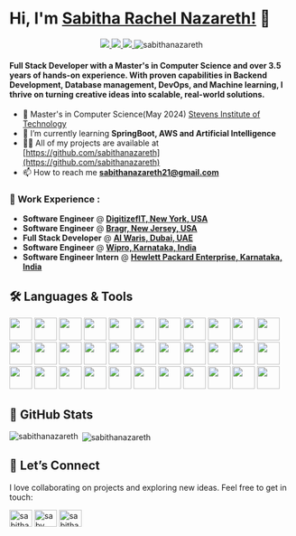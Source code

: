 # Hi, I'm [Sabitha Rachel Nazareth!](https://github.com/sabithanazareth/) 👋 

<div align="center">
  <p align="left" style="display: inline;">
    <a href="https://www.linkedin.com/in/sabitha-nazareth/">
      <img src="https://img.shields.io/badge/-LinkedIn-0e76a8?style=flat-square&logo=Linkedin&logoColor=white&size=25" />
    </a>
    <a href="https://www.leetcode.com/in/sabithanazareth21/">
      <img src="https://img.shields.io/badge/LeetCode-000000?style=flat-square&logo=LeetCode&logoColor=&size=25" />
    </a>
    <a href="https://sabithanazareth.github.io/">
      <img src="https://img.shields.io/badge/Portfolio-543DE0?style=flat-square&logo=About.me&logoColor=white&size=25" />
    </a>
  </p>
  <p align="right" style="display: inline;">
    <img src="https://komarev.com/ghpvc/?username=sabithanazareth&label=Profile%20views&color=0e75b6&style=flat" alt="sabithanazareth" />
  </p>
</div>



<h4 align="left">Full Stack Developer with a Master's in Computer Science and over 3.5 years of hands-on experience. With proven capabilities in Backend Development, Database management, DevOps, and Machine learning, I thrive on turning creative ideas into scalable, real-world solutions.</h4>

- 🔭 Master's in Computer Science(May 2024) [Stevens Institute of Technology](https://www.stevens.edu)
- 🌱 I’m currently learning **SpringBoot, AWS and Artificial Intelligence**
- 👨‍💻 All of my projects are available at [https://github.com/sabithanazareth](https://github.com/sabithanazareth)
- 📫 How to reach me **sabithanazareth21@gmail.com**

### 🔨 Work Experience :
- **Software Engineer** @ [**DigitizefIT, New York, USA** ](#)
- **Software Engineer** @ [**Bragr, New Jersey, USA**](#)
- **Full Stack Developer** @ [**Al Waris, Dubai, UAE**](#)
- **Software Engineer** @ [**Wipro, Karnataka, India**](#)
- **Software Engineer Intern** @ [**Hewlett Packard Enterprise, Karnataka, India**](#)

## 🛠️ Languages & Tools

<p align="left">
  <img src="https://cdn.jsdelivr.net/gh/devicons/devicon/icons/python/python-original.svg" width="40" height="40"/>
  <img src="https://cdn.jsdelivr.net/gh/devicons/devicon/icons/javascript/javascript-original.svg" width="40" height="40"/>
  <img src="https://cdn.jsdelivr.net/gh/devicons/devicon/icons/graphql/graphql-plain.svg" width="40" height="40"/>
  <img src="https://cdn.jsdelivr.net/gh/devicons/devicon/icons/mysql/mysql-original.svg" width="40" height="40"/>
  <img src="https://cdn.jsdelivr.net/gh/devicons/devicon/icons/postgresql/postgresql-original.svg" width="40" height="40"/>
  <img src="https://cdn.jsdelivr.net/gh/devicons/devicon/icons/java/java-original.svg" width="40" height="40"/>
  <img src="https://cdn.jsdelivr.net/gh/devicons/devicon/icons/c/c-original.svg" width="40" height="40"/>
  <img src="https://cdn.jsdelivr.net/gh/devicons/devicon/icons/php/php-original.svg" width="40" height="40"/>
  <img src="https://cdn.jsdelivr.net/gh/devicons/devicon/icons/r/r-original.svg" width="40" height="40"/>
  <img src="https://cdn.jsdelivr.net/gh/devicons/devicon/icons/react/react-original.svg" width="40" height="40"/>
  <img src="https://cdn.jsdelivr.net/gh/devicons/devicon/icons/redux/redux-original.svg" width="40" height="40"/>
  <img src="https://cdn.jsdelivr.net/gh/devicons/devicon/icons/nextjs/nextjs-original.svg" width="40" height="40"/>
  <img src="https://cdn.jsdelivr.net/gh/devicons/devicon/icons/bootstrap/bootstrap-original.svg" width="40" height="40"/>
  <img src="https://cdn.jsdelivr.net/gh/devicons/devicon/icons/html5/html5-original.svg" width="40" height="40"/>
  <img src="https://cdn.jsdelivr.net/gh/devicons/devicon/icons/css3/css3-original.svg" width="40" height="40"/>
  <img src="https://cdn.jsdelivr.net/gh/devicons/devicon/icons/figma/figma-original.svg" width="40" height="40"/>
  <img src="https://cdn.jsdelivr.net/gh/devicons/devicon/icons/nodejs/nodejs-original.svg" width="40" height="40"/>
  <img src="https://cdn.jsdelivr.net/gh/devicons/devicon/icons/express/express-original.svg" width="40" height="40"/>
  <img src="https://cdn.jsdelivr.net/gh/devicons/devicon/icons/django/django-plain.svg" width="40" height="40"/>
  <img src="https://cdn.jsdelivr.net/gh/devicons/devicon/icons/spring/spring-original.svg" width="40" height="40"/>
  <img src="https://cdn.jsdelivr.net/gh/devicons/devicon/icons/postman/postman-original.svg" width="40" height="40"/>
  <img src="https://cdn.jsdelivr.net/gh/devicons/devicon/icons/graphql/graphql-plain.svg" width="40" height="40"/>
  <img src="https://cdn.jsdelivr.net/gh/devicons/devicon/icons/mongodb/mongodb-original.svg" width="40" height="40"/>
  <img src="https://cdn.jsdelivr.net/gh/devicons/devicon/icons/firebase/firebase-plain.svg" width="40" height="40"/>
  <img src="https://cdn.jsdelivr.net/gh/devicons/devicon/icons/mysql/mysql-original.svg" width="40" height="40"/>
  <img src="https://cdn.jsdelivr.net/gh/devicons/devicon/icons/postgresql/postgresql-original.svg" width="40" height="40"/>
  <img src="https://cdn.jsdelivr.net/gh/devicons/devicon/icons/redis/redis-original.svg" width="40" height="40"/>
  <img src="https://cdn.jsdelivr.net/gh/devicons/devicon/icons/docker/docker-original.svg" width="40" height="40"/>
  <img src="https://cdn.jsdelivr.net/gh/devicons/devicon/icons/aws/aws.svg" width="40" height="40"/>
  <img src="https://cdn.jsdelivr.net/gh/devicons/devicon/icons/azure/azure-original.svg" width="40" height="40"/>
  <img src="https://cdn.jsdelivr.net/gh/devicons/devicon/icons/git/git-original.svg" width="40" height="40"/>
  <img src="https://cdn.jsdelivr.net/gh/devicons/devicon/icons/github/github-original.svg" width="40" height="40"/>
  <img src="https://cdn.jsdelivr.net/gh/devicons/devicon/icons/gitlab/gitlab-original.svg" width="40" height="40"/>
</p>

## 🚀 GitHub Stats
<p><img align="left" src="https://github-readme-stats.vercel.app/api/top-langs/?username=sabithanazareth&layout=compact" alt="sabithanazareth" /></p>
<p>&nbsp;<img align="center" src="https://github-readme-stats.vercel.app/api?username=sabithanazareth&show_icons=true&locale=en" alt="sabithanazareth" /></p>

## 🚀 Let’s Connect

I love collaborating on projects and exploring new ideas. Feel free to get in touch:
<p align="left">
<a href="https://linkedin.com/in/sabitha-nazareth" target="blank"><img align="center" src="https://raw.githubusercontent.com/rahuldkjain/github-profile-readme-generator/master/src/images/icons/Social/linked-in-alt.svg" alt="sabitha-nazareth/" height="30" width="40" /></a>
<a href="https://instagram.com/saby._.naz" target="blank"><img align="center" src="https://raw.githubusercontent.com/rahuldkjain/github-profile-readme-generator/master/src/images/icons/Social/instagram.svg" alt="saby._.naz" height="30" width="40" /></a>
<a href="https://www.leetcode.com/sabithanazareth21" target="blank"><img align="center" src="https://raw.githubusercontent.com/rahuldkjain/github-profile-readme-generator/master/src/images/icons/Social/leet-code.svg" alt="sabithanazareth21" height="30" width="40" /></a>
</p>
